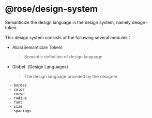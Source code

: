 # @rose/design-system

Semanticize the design language in the design system, namely design-token.

This design system consists of the following several modules：

- Alias(Semanticize Token)

    > Semantic definition of design language

- Globel（Design Languages）
    > The design language provided by the designer

```
  - border
  - color
  - curve
  - radius
  - font
  - size
  - spacings
```
